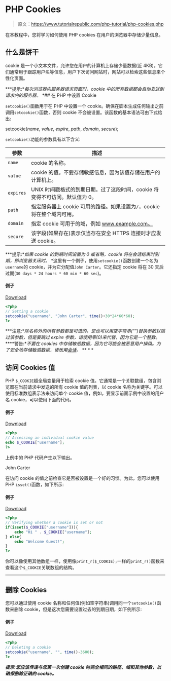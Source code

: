 # PHP Cookies

> 原文：<https://www.tutorialrepublic.com/php-tutorial/php-cookies.php>

在本教程中，您将学习如何使用 PHP cookies 在用户的浏览器中存储少量信息。

## 什么是饼干

cookie 是一个小文本文件，允许您在用户的计算机上存储少量数据(近 4KB)。它们通常用于跟踪用户名等信息，用户下次访问网站时，网站可以检索这些信息来个性化页面。

 ***提示:**每次浏览器向服务器请求页面时，cookie 中的所有数据都会自动发送到请求内的服务器。*  *## 在 PHP 中设置 Cookie

`setcookie()`函数用于在 PHP 中设置一个 cookie。确保在脚本生成任何输出之前调用`setcookie()`函数，否则 cookie 不会被设置。该函数的基本语法可由下式给出:

setcookie(*name*, *value*, *expire*, *path*, *domain*, *secure*);

`setcookie()`功能的参数具有以下含义:

| 参数 | 描述 |
| --- | --- |
| `name` | cookie 的名称。 |
| `value` | cookie 的值。不要存储敏感信息，因为该值存储在用户的计算机上。 |
| `expires` | UNIX 时间戳格式的到期日期。过了这段时间，cookie 将变得不可访问。默认值为 0。 |
| `path` | 指定服务器上 cookie 可用的路径。如果设置为`/`，cookie 将在整个域内可用。 |
| `domain` | 指定 cookie 可用于的域，例如 www.example.com。 |
| `secure` | 该字段(如果存在)表示仅当存在安全 HTTPS 连接时才应发送 cookie。 |

 ***提示:**如果 cookie 的到期时间设置为 0 或省略，cookie 将在会话结束时到期，即浏览器关闭时。*  *这里有一个例子，使用`setcookie()`函数创建一个名为`username`的 cookie，并为它分配值`John Carter`。它还指定 cookie 将在 30 天后过期(`30 days * 24 hours * 60 min * 60 sec`)。

#### 例子

[Download](../examples/bin/download-source.php?topic=php&file=set-cookie "Download Source Code")

```php
<?php
// Setting a cookie
setcookie("username", "John Carter", time()+30*24*60*60);
?>
```

 ***注意:**除名称外的所有参数都是可选的。您也可以用空字符串("")替换参数以跳过该参数，但是要跳过 expire 参数，请使用零(0)来代替，因为它是一个整数。*  ****警告:**不要在 cookies 中存储敏感数据，因为它可能会被恶意用户操纵。为了安全地存储敏感数据，请改用[会话](php-sessions.php)。*  ** * *

## 访问 Cookies 值

PHP `$_COOKIE`超全局变量用于检索 cookie 值。它通常是一个关联数组，包含浏览器在当前请求中发送的所有 cookie 值的列表，以 cookie 名称为关键字。可以使用标准数组表示法来访问单个 cookie 值，例如，要显示前面示例中设置的用户名 cookie，可以使用下面的代码。

#### 例子

[Download](../examples/bin/download-source.php?topic=php&file=get-cookie-value "Download Source Code")

```php
<?php
// Accessing an individual cookie value
echo $_COOKIE["username"];
?>
```

上例中的 PHP 代码产生以下输出。

John Carter

在访问 cookie 的值之前检查它是否被设置是一个好的习惯。为此，您可以使用 PHP `isset()`函数，如下所示:

#### 例子

[Download](../examples/bin/download-source.php?topic=php&file=check-cookie-is-set-or-not "Download Source Code")

```php
<?php
// Verifying whether a cookie is set or not
if(isset($_COOKIE["username"])){
    echo "Hi " . $_COOKIE["username"];
} else{
    echo "Welcome Guest!";
}
?>
```

你可以像使用其他数组一样，使用像`print_r($_COOKIE);`一样的`print_r()`函数来查看这个`$_COOKIE`关联数组的结构。

* * *

## 删除 Cookies

您可以通过使用 cookie 名称和任何值(例如空字符串)调用同一个`setcookie()`函数来删除 cookie，但是这次您需要设置过去的到期日期，如下例所示:

#### 例子

[Download](../examples/bin/download-source.php?topic=php&file=delete-a-cookie "Download Source Code")

```php
<?php
// Deleting a cookie
setcookie("username", "", time()-3600);
?>
```

 ***提示:**您应该传递与您第一次创建 cookie 时完全相同的路径、域和其他参数，以确保删除正确的 cookie。*****